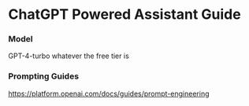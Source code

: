 # ChatGPT Powered Assistant Guide

### Model
GPT-4-turbo
whatever the free tier is

### Prompting Guides
https://platform.openai.com/docs/guides/prompt-engineering

